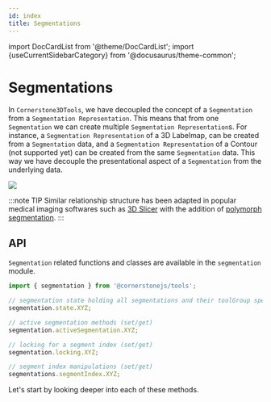 ```yaml
---
id: index
title: Segmentations
---
```


import DocCardList from '@theme/DocCardList';
import {useCurrentSidebarCategory} from '@docusaurus/theme-common';

# Segmentations

In `Cornerstone3DTools`, we have decoupled the concept of a `Segmentation` from
a `Segmentation Representation`. This means that from one `Segmentation` we can
create multiple `Segmentation Representation`s. For instance, a `Segmentation Representation`
of a 3D Labelmap, can be created from a `Segmentation` data, and a `Segmentation Representation`
of a Contour (not supported yet) can be created from the same `Segmentation` data. This
way we have decouple the presentational aspect of a `Segmentation` from the underlying data.

![](../../../assets/segmentation-representation.png)

:::note TIP
Similar relationship structure has been adapted in popular medical imaging softwares
such as [3D Slicer](https://www.slicer.org/) with the addition of [polymorph segmentation](https://github.com/PerkLab/PolySeg).
:::

## API

`Segmentation` related functions and classes are available in the `segmentation` module.

```js
import { segmentation } from '@cornerstonejs/tools';

// segmentation state holding all segmentations and their toolGroup specific representations
segmentation.state.XYZ;

// active segmentation methods (set/get)
segmentation.activeSegmentation.XYZ;

// locking for a segment index (set/get)
segmentation.locking.XYZ;

// segment index manipulations (set/get)
segmentations.segmentIndex.XYZ;
```

Let's start by looking deeper into each of these methods.

<DocCardList items={useCurrentSidebarCategory().items}/>
